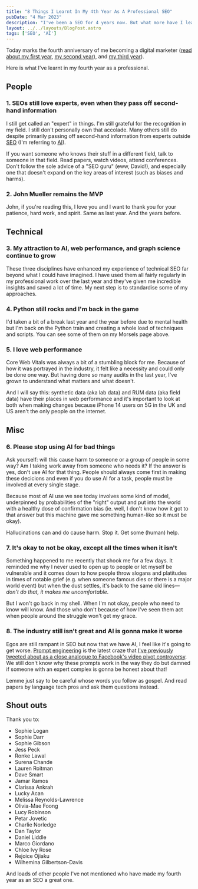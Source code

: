 ```yaml
---
title: "8 Things I Learnt In My 4th Year As A Professional SEO"
pubDate: "4 Mar 2023"
description: "I've been a SEO for 4 years now. But what more have I learnt? I wrote a list of 12 things I've picked up over that period."
layout: ../../layouts/BlogPost.astro
tags: ['SEO', 'AI']
---
```


Today marks the fourth anniversary of me becoming a digital marketer ([read about my first year](/posts/first-year-professional-seo/), [my second year](/posts/second-year-professional-seo/)), and [my third year](/posts/third-year-professional-seo/)).

Here is what I've learnt in my fourth year as a professional.

## People

### 1. SEOs still love experts, even when they pass off second-hand information

I still get called an "expert" in things. I'm still grateful for the recognition in my field. I still don't personally own that accolade. Many others still do despite primarily passing off second-hand information from experts outside [SEO](/jardim/tech/seo/) (I'm referring to [AI](/jardim/tech/ai/)).

If you want someone who knows their stuff in a different field, talk to someone in that field. Read papers, watch videos, attend conferences. Don't follow the sole advice of a "SEO guru" (eww, David!), and especially one that doesn't expand on the key areas of interest (such as biases and harms).

### 2. John Mueller remains the MVP

John, if you're reading this, I love you and I want to thank you for your patience, hard work, and spirit. Same as last year. And the years before.

## Technical

### 3. My attraction to AI, web performance, and graph science continue to grow

These three disciplines have enhanced my experience of technical SEO far beyond what I could have imagined. I have used them all fairly regularly in my professional work over the last year and they've given me incredible insights and saved a lot of time. My next step is to standardise some of my approaches.

### 4. Python still rocks and I'm back in the game

I'd taken a bit of a break last year and the year before due to mental health but I'm back on the Python train and creating a whole load of techniques and scripts. You can see some of them on my Morsels page above.

### 5. I love web performance

Core Web Vitals was always a bit of a stumbling block for me. Because of how it was portrayed in the industry, it felt like a necessity and could only be done one way. But having done _so_ many audits in the last year, I've grown to understand what matters and what doesn't.

And I will say this: synthetic data (aka lab data) and RUM data (aka field data) have their places in web performance and it's important to look at both when making changes because iPhone 14 users on 5G in the UK and US aren't the only people on the internet.

## Misc

### 6. Please stop using AI for bad things

Ask yourself: will this cause harm to someone or a group of people in some way? Am I taking work away from someone who needs it? If the answer is yes, don't use AI for that thing. People should always come first in making these decicions and even if you do use AI for a task, people must be involved at every single stage.

Because most of AI use we see today involves some kind of model, underpinned by probabilities of the "right" output and put into the world with a healthy dose of confirmation bias (ie. well, I don't know how it got to that answer but this machine gave me something human-like so it must be okay).

Hallucinations can and do cause harm. Stop it. Get some (human) help.

### 7. It's okay to not be okay, except all the times when it isn't

Something happened to me recently that shook me for a few days. It reminded me why I never used to open up to people or let myself be vulnerable and it comes down to how people throw slogans and platitudes in times of notable grief (e.g. when someone famous dies or there is a major world event) but when the dust settles, it's back to the same old lines&mdash;_don't do that, it makes me uncomfortable_.

But I won't go back in my shell. When I'm not okay, people who need to know will know. And those who don't because of how I've seen them act when people around the struggle won't get my grace.

### 8. The industry still isn't great and AI is gonna make it worse

Egos are still rampant in SEO but now that we have AI, I feel like it's going to get worse. [Prompt engineering](/posts/prompt-engineering/) is the latest craze that [I've previously tweeted about as a close analogue to Facebook's video pivot controversy](https://twitter.com/LukeDavisSEO/status/1630506643136937985). We still don't know why these prompts work in the way they do but damned if someone with an expert complex is gonna be honest about that!

Lemme just say to be careful whose words you follow as gospel. And read papers by language tech pros and ask them questions instead.

## Shout outs

Thank you to:

- Sophie Logan
- Sophie Darr
- Sophie Gibson
- Jess Peck
- Ronke Lawal
- Surena Chande
- Lauren Roitman
- Dave Smart
- Jamar Ramos
- Clarissa Ankrah
- Lucky Acan
- Melissa Reynolds-Lawrence  
- Olivia-Mae Foong
- Lucy Robinson
- Petar Jovetic
- Charlie Norledge
- Dan Taylor
- Daniel Liddle
- Marco Giordano
- Chloe Ivy Rose
- Rejoice Ojiaku
- Wilhemina Gilbertson-Davis  

And loads of other people I've not mentioned who have made my fourth year as an SEO a great one.